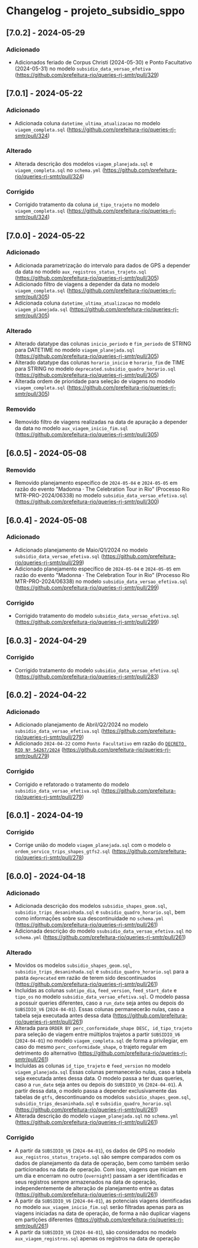 # Changelog - projeto_subsidio_sppo

## [7.0.2] - 2024-05-29

### Adicionado

- Adicionados feriado de Corpus Christi (2024-05-30) e Ponto Facultativo (2024-05-31) no modelo `subsidio_data_versao_efetiva` (https://github.com/prefeitura-rio/queries-rj-smtr/pull/329)

## [7.0.1] - 2024-05-22

### Adicionado

- Adicionada coluna `datetime_ultima_atualizacao` no modelo `viagem_completa.sql` (https://github.com/prefeitura-rio/queries-rj-smtr/pull/324)

### Alterado

- Alterada descrição dos modelos `viagem_planejada.sql` e `viagem_completa.sql` no `schema.yml` (https://github.com/prefeitura-rio/queries-rj-smtr/pull/324)

### Corrigido

- Corrigido tratamento da coluna `id_tipo_trajeto` no modelo `viagem_completa.sql` (https://github.com/prefeitura-rio/queries-rj-smtr/pull/324)

## [7.0.0] - 2024-05-22

### Adicionado

- Adicionada parametrização do intervalo para dados de GPS a depender da data no modelo `aux_registros_status_trajeto.sql` (https://github.com/prefeitura-rio/queries-rj-smtr/pull/305)
- Adicionado filtro de viagens a depender da data no modelo `viagem_completa.sql` (https://github.com/prefeitura-rio/queries-rj-smtr/pull/305)
- Adicionada coluna `datetime_ultima_atualizacao` no modelo `viagem_planejada.sql` (https://github.com/prefeitura-rio/queries-rj-smtr/pull/305)

### Alterado

- Alterado datatype das colunas `inicio_periodo` e `fim_periodo` de STRING para DATETIME no modelo `viagem_planejada.sql` (https://github.com/prefeitura-rio/queries-rj-smtr/pull/305)
- Alterado datatype das colunas `horario_inicio` e `horario_fim` de TIME para STRING no modelo `deprecated.subsidio_quadro_horario.sql` (https://github.com/prefeitura-rio/queries-rj-smtr/pull/305)
- Alterada ordem de prioridade para seleção de viagens no modelo `viagem_completa.sql` (https://github.com/prefeitura-rio/queries-rj-smtr/pull/305)

### Removido

- Removido filtro de viagens realizadas na data de apuração a depender da data no modelo `aux_viagem_inicio_fim.sql` (https://github.com/prefeitura-rio/queries-rj-smtr/pull/305)

## [6.0.5] - 2024-05-08

### Removido

- Removido planejamento específico de `2024-05-04` e `2024-05-05` em razão do evento "Madonna · The Celebration Tour in Rio" (Processo Rio MTR-PRO-2024/06338) no modelo `subsidio_data_versao_efetiva.sql` (https://github.com/prefeitura-rio/queries-rj-smtr/pull/300)

## [6.0.4] - 2024-05-08

### Adicionado

- Adicionado planejamento de Maio/Q1/2024 no modelo `subsidio_data_versao_efetiva.sql` (https://github.com/prefeitura-rio/queries-rj-smtr/pull/299)
- Adicionado planejamento específico de `2024-05-04` e `2024-05-05` em razão do evento "Madonna · The Celebration Tour in Rio" (Processo Rio MTR-PRO-2024/06338) no modelo `subsidio_data_versao_efetiva.sql` (https://github.com/prefeitura-rio/queries-rj-smtr/pull/299)

### Corrigido

- Corrigido tratamento do modelo `subsidio_data_versao_efetiva.sql` (https://github.com/prefeitura-rio/queries-rj-smtr/pull/299)

## [6.0.3] - 2024-04-29

### Corrigido

- Corrigido tratamento do modelo `subsidio_data_versao_efetiva.sql` (https://github.com/prefeitura-rio/queries-rj-smtr/pull/283)

## [6.0.2] - 2024-04-22

### Adicionado

- Adicionado planejamento de Abril/Q2/2024 no modelo `subsidio_data_versao_efetiva.sql` (https://github.com/prefeitura-rio/queries-rj-smtr/pull/279)
- Adicionado `2024-04-22` como `Ponto Facultativo` em razão do [`DECRETO RIO Nº 54267/2024`](https://doweb.rio.rj.gov.br/apifront/portal/edicoes/imprimir_materia/1046645/6539) (https://github.com/prefeitura-rio/queries-rj-smtr/pull/279)

### Corrigido

- Corrigido e refatorado o tratamento do modelo `subsidio_data_versao_efetiva.sql` (https://github.com/prefeitura-rio/queries-rj-smtr/pull/279)

## [6.0.1] - 2024-04-19

### Corrigido

- Corrige união do modelo `viagem_planejada.sql` com o modelo o `ordem_servico_trips_shapes_gtfs2.sql` (https://github.com/prefeitura-rio/queries-rj-smtr/pull/278)

## [6.0.0] - 2024-04-18

### Adicionado

- Adicionada descrição dos modelos `subsidio_shapes_geom.sql`, `subsidio_trips_desaninhada.sql` e `subsidio_quadro_horario.sql`, bem como 
informações sobre sua descontinuidade no `schema.yml` (https://github.com/prefeitura-rio/queries-rj-smtr/pull/261)
- Adicionada descrição do modelo `ssubsidio_data_versao_efetiva.sql` no `schema.yml` (https://github.com/prefeitura-rio/queries-rj-smtr/pull/261)

### Alterado

- Movidos os modelos `subsidio_shapes_geom.sql`, `subsidio_trips_desaninhada.sql` e `subsidio_quadro_horario.sql` para a pasta `deprecated` em razão de terem sido descontinuados (https://github.com/prefeitura-rio/queries-rj-smtr/pull/261)
- Incluídas as colunas `subtipo_dia`, `feed_version`, `feed_start_date` e `tipo_os` no modelo `subsidio_data_versao_efetiva.sql`. O modelo passa a possuir queries diferentes, caso a `run_date` seja antes ou depois do `SUBSIDIO_V6` (`2024-04-01`). Essas colunas permanecerão nulas, caso a tabela seja executada antes dessa data (https://github.com/prefeitura-rio/queries-rj-smtr/pull/261)
- Alterada para `ORDER BY perc_conformidade_shape DESC, id_tipo_trajeto` para seleção de viagem entre múltiplos trajetos a partir `SUBSIDIO_V6` (`2024-04-01`) no modelo `viagem_completa.sql` de forma a privilegiar, em caso do mesmo `perc_conformidade_shape`, o trajeto regular em detrimento do alternativo (https://github.com/prefeitura-rio/queries-rj-smtr/pull/261)
- Incluídas as colunas `id_tipo_trajeto` e `feed_version` no modelo `viagem_planejada.sql` Essas colunas permanecerão nulas, caso a tabela seja executada antes dessa data. O modelo passa a ter duas queries, caso a `run_date` seja antes ou depois do `SUBSIDIO_V6` (`2024-04-01`). A partir dessa data, o modelo passa a depender exclusivamente das tabelas de `gtfs`, descontinuando os modelos `subsidio_shapes_geom.sql`, `subsidio_trips_desaninhada.sql` e `subsidio_quadro_horario.sql` (https://github.com/prefeitura-rio/queries-rj-smtr/pull/261)
- Alterada descrição do modelo `viagem_planejada.sql` no `schema.yml` (https://github.com/prefeitura-rio/queries-rj-smtr/pull/261)

### Corrigido

- A partir da `SUBSIDIO_V6` (`2024-04-01`), os dados de GPS no modelo `aux_registros_status_trajeto.sql` são sempre comparados com os dados de planejamento da data de operação, bem como também serão particionados na data de operação. Com isso, viagens que iniciam em um dia e encerram no outro (`overnight`) passam a ser identificadas e seus registros sempre armazenados na data de operação, independentemente de alteração de planejamento entre as datas (https://github.com/prefeitura-rio/queries-rj-smtr/pull/261)
- A partir da `SUBSIDIO_V6` (`2024-04-01`), as potenciais viagens identificadas no modelo `aux_viagem_inicio_fim.sql` serão filtradas apenas para as viagens iniciadas na data de operação, de forma a não duplicar viagens em partições diferentes (https://github.com/prefeitura-rio/queries-rj-smtr/pull/261)
- A partir da `SUBSIDIO_V6` (`2024-04-01`), são considerados no modelo `aux_viagem_registros.sql` apenas os registros na data de operação
